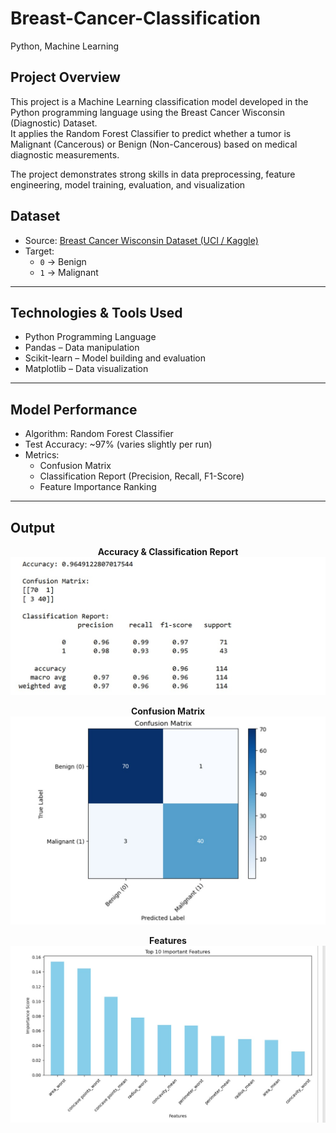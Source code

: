 # Breast-Cancer-Classification
Python, Machine Learning

## Project Overview
This project is a Machine Learning classification model developed in the Python programming language using the Breast Cancer Wisconsin (Diagnostic) Dataset.  
It applies the Random Forest Classifier to predict whether a tumor is Malignant (Cancerous) or Benign (Non-Cancerous) based on medical diagnostic measurements.

The project demonstrates strong skills in data preprocessing, feature engineering, model training, evaluation, and visualization 

## Dataset
- Source: [Breast Cancer Wisconsin Dataset (UCI / Kaggle)](https://www.kaggle.com/datasets/uciml/breast-cancer-wisconsin-data)
- Target: 
  - `0` → Benign
  - `1` → Malignant

---

## Technologies & Tools Used
- Python Programming Language
- Pandas – Data manipulation
- Scikit-learn – Model building and evaluation
- Matplotlib – Data visualization

---

## Model Performance
- Algorithm: Random Forest Classifier
- Test Accuracy: ~97% (varies slightly per run)
- Metrics:
  - Confusion Matrix
  - Classification Report (Precision, Recall, F1-Score)
  - Feature Importance Ranking

---

## Output

<p align="center">
  <strong>Accuracy & Classification Report</strong><br>
  <img src="Screenshots/1%20-%20Accuracy%20&%20Report.jpeg" width="600">
</p>

<p align="center">
  <strong>Confusion Matrix</strong><br>
  <img src="Screenshots/2%20-%20Confusion%20Matrix.jpeg" width="600">
</p>

<p align="center">
  <strong>Features</strong><br>
  <img src="Screenshots/3%20-%20Features.jpeg" width="600">
</p>

